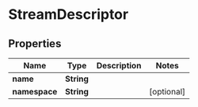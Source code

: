 

# StreamDescriptor


## Properties

| Name | Type | Description | Notes |
|------------ | ------------- | ------------- | -------------|
|**name** | **String** |  |  |
|**namespace** | **String** |  |  [optional] |



